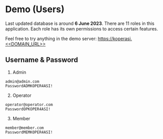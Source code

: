 # Demo (Users)

Last updated database is around **6 June 2023**. There are 11 roles in this application. Each role has its own permissions to access certain features.

Feel free to try anything in the demo server: [https://koperasi.<<DOMAIN_URL>>](https://koperasi.<<DOMAIN_URL>>)

## Username & Password

1. Admin <br>

```
admin@admin.com
PasswordADMKOPER4ASI!
```

2. Operator <br>

```
operator@operator.com
PasswordOPKOPER4ASI!
```

3. Member <br>

```
member@member.com
PasswordMEMKOPER4ASI!
```
